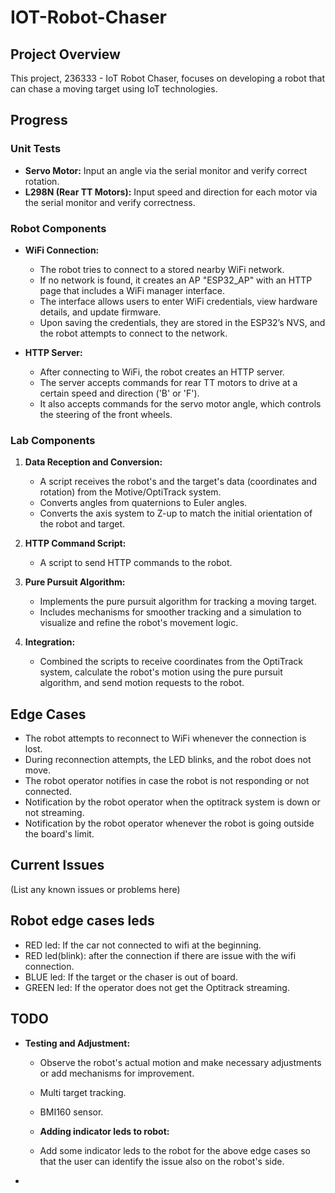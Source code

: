 # IOT-Robot-Chaser

## Project Overview

This project, 236333 - IoT Robot Chaser, focuses on developing a robot that can chase a moving target using IoT technologies.

## Progress

### Unit Tests

- **Servo Motor:** Input an angle via the serial monitor and verify correct rotation.
- **L298N (Rear TT Motors):** Input speed and direction for each motor via the serial monitor and verify correctness.

### Robot Components

- **WiFi Connection:**
  - The robot tries to connect to a stored nearby WiFi network.
  - If no network is found, it creates an AP "ESP32_AP" with an HTTP page that includes a WiFi manager interface.
  - The interface allows users to enter WiFi credentials, view hardware details, and update firmware.
  - Upon saving the credentials, they are stored in the ESP32’s NVS, and the robot attempts to connect to the network.

- **HTTP Server:**
  - After connecting to WiFi, the robot creates an HTTP server.
  - The server accepts commands for rear TT motors to drive at a certain speed and direction ('B' or 'F').
  - It also accepts commands for the servo motor angle, which controls the steering of the front wheels.

### Lab Components

1. **Data Reception and Conversion:**
   - A script receives the robot's and the target's data (coordinates and rotation) from the Motive/OptiTrack system.
   - Converts angles from quaternions to Euler angles.
   - Converts the axis system to Z-up to match the initial orientation of the robot and target.

2. **HTTP Command Script:**
   - A script to send HTTP commands to the robot.

3. **Pure Pursuit Algorithm:**
   - Implements the pure pursuit algorithm for tracking a moving target.
   - Includes mechanisms for smoother tracking and a simulation to visualize and refine the robot's movement logic.

4. **Integration:**
   - Combined the scripts to receive coordinates from the OptiTrack system, calculate the robot's motion using the pure pursuit algorithm, and send motion requests to the robot.

## Edge Cases

- The robot attempts to reconnect to WiFi whenever the connection is lost.
- During reconnection attempts, the LED blinks, and the robot does not move.
- The robot operator notifies in case the robot is not responding or not connected.
- Notification by the robot operator when the optitrack system is down or not streaming.
- Notification by the robot operator whenever the robot is going outside the board's limit.

## Current Issues

(List any known issues or problems here)

## Robot edge cases leds

- RED led: If the car not connected to wifi at the beginning.
- RED led(blink): after the connection if there are issue with the wifi connection.
- BLUE led: If the target or the chaser is out of board.
- GREEN led: If the operator does not get the Optitrack streaming.



## TODO

- **Testing and Adjustment:**
  - Observe the robot's actual motion and make necessary adjustments or add mechanisms for improvement.
  - Multi target tracking.
  - BMI160 sensor.
  
  - **Adding indicator leds to robot:**
  - Add some indicator leds to the robot for the above edge cases so that the user can identify the issue also on the robot's side.
 
- 
